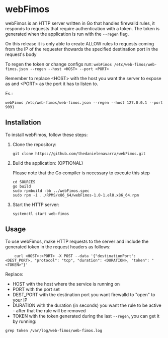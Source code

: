 
# webFimos

webFimos is an HTTP server written in Go that handles firewalld rules, it responds to requests that require authentication with a token. The token is generated when the application is run with the `--regen` flag.

On this release it is only able to create ALLOW rules to requests coming from the IP of the requester thowards the specified destination port in the request's body

To regen the token or change configs run:
`webFimos /etc/web-fimos/web-fimos.json --regen --host <HOST> --port <PORT>`

Remember to replace \<HOST> with the host you want the server to expose as and \<PORT> as the port it has to listen to.

Es.:

`webFimos /etc/web-fimos/web-fimos.json --regen --host 127.0.0.1 --port 9091`




## Installation

To install webFimos, follow these steps:

1. Clone the repository:

    ```shell
    git clone https://github.com/thedanielenavarra/webFimos.git
    ```

2. Build the application: (OPTIONAL)
   
   Please note that the Go compiler is necessary to execute this step

    ```shell
    cd SOURCES
    go build
    sudo rpmbuild -bb ../webFimos.spec
    sudo rpm -i ../RPMS/x86_64/webFimos-1.0-1.el8.x86_64.rpm

    ```


3. Start the HTTP server:

    ```shell
    systemctl start web-fimos
    ```

## Usage

To use webFimos, make HTTP requests to the server and include the generated token in the request headers as follows:

```shell
    curl <HOST>:<PORT> -X POST --data '{"destinationPort": <DEST_PORT>, "protocol": "tcp", "duration": <DURATION>, "token": "<TOKEN>"}'
```

Replace:
- HOST with the host where the service is running on
- PORT with the port set
- DEST_PORT with the destination port you want firewalld to "open" to your IP
- DURATION with the duration (in seconds) you want the rule to be active - after that the rule will be removed
- TOKEN with the token generated during the last `--regen`, you can get it by running:

```shell
grep token /var/log/web-fimos/web-fimos.log
```